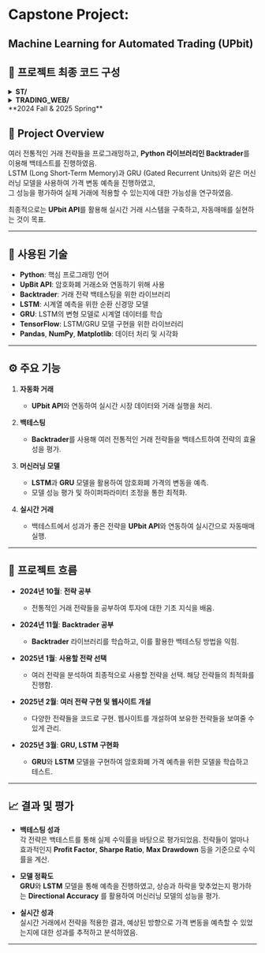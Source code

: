 # Capstone Project:

## Machine Learning for Automated Trading (UPbit)
## 📁 프로젝트 최종 코드 구성

<details>
<summary><strong>ST/</strong></summary>

ST/ ├── 핵심 모듈 │ ├── main.py # 메인 실행 파일 │ ├── strategy.py # 거래 전략 구현 │ ├── trade.py # 거래 실행 │ ├── tracker.py # 거래 추적 │ └── utils.py # 유틸리티 함수 │ ├── 설정 및 환경 │ ├── config.py # 설정 파일 │ ├── .env # 환경 변수 │ └── requirements.txt # 의존성 패키지 │ ├── 로깅 및 알림 │ ├── logger.py # 로깅 시스템 │ ├── notifier.py # 알림 시스템 │ ├── notify.py # 알림 유틸리티 │ └── logs/ # 로그 파일 저장 │ ├── 데이터 │ ├── dataset.csv # 기본 데이터셋 │ └── saved_data.csv # 저장된 거래 데이터 │ └── 문서 └── 설명서.txt # 프로젝트 설명

</details>

<details>
<summary><strong>TRADING_WEB/</strong></summary>
TRADING_WEB/ ├── app.py # 웹 애플리케이션 메인 파일 │ ├── static/ # 정적 파일 │ ├── CSS │ ├── JavaScript │ └── 이미지 등 │ ├── templates/ # HTML 템플릿 │ └── 웹 페이지 템플릿들 │ └── logs/ # 로그 파일 저장
</details>
**2024 Fall & 2025 Spring**

## 📌 Project Overview

   여러 전통적인 거래 전략들을 프로그래밍하고, **Python 라이브러리인 Backtrader**를 이용해 백테스트를 진행하였음.<br> 
   LSTM (Long Short-Term Memory)과 GRU (Gated Recurrent Units)와 같은 머신러닝 모델을 사용하여 가격 변동 예측을 진행하였고,<br>
   그 성능을 평가하여 실제 거래에 적용할 수 있는지에 대한 가능성을 연구하였음.

최종적으로는 **UPbit API**를 활용해 실시간 거래 시스템을 구축하고, 자동매매를 실현하는 것이 목표.

---

## 🔧 사용된 기술

- **Python**: 핵심 프로그래밍 언어
- **UpBit API**: 암호화폐 거래소와 연동하기 위해 사용
- **Backtrader**: 거래 전략 백테스팅을 위한 라이브러리
- **LSTM**: 시계열 예측을 위한 순환 신경망 모델
- **GRU**: LSTM의 변형 모델로 시계열 데이터를 학습
- **TensorFlow**: LSTM/GRU 모델 구현을 위한 라이브러리
- **Pandas**, **NumPy**, **Matplotlib**: 데이터 처리 및 시각화

---

## ⚙️ 주요 기능

1. **자동화 거래**  
   - **UPbit API**와 연동하여 실시간 시장 데이터와 거래 실행을 처리.

2. **백테스팅**  
   - **Backtrader**를 사용해 여러 전통적인 거래 전략들을 백테스트하여 전략의 효율성을 평가.

3. **머신러닝 모델**  
   - **LSTM**과 **GRU** 모델을 활용하여 암호화폐 가격의 변동을 예측.
   - 모델 성능 평가 및 하이퍼파라미터 조정을 통한 최적화.

4. **실시간 거래**  
   - 백테스트에서 성과가 좋은 전략을 **UPbit API**와 연동하여 실시간으로 자동매매 실행.

---

## 🚀 프로젝트 흐름

- **2024년 10월**: **전략 공부**  
  - 전통적인 거래 전략들을 공부하여 투자에 대한 기초 지식을 배움.

- **2024년 11월**: **Backtrader 공부**  
  - **Backtrader** 라이브러리를 학습하고, 이를 활용한 백테스팅 방법을 익힘.

- **2025년 1월**: **사용할 전략 선택**  
  - 여러 전략을 분석하여 최종적으로 사용할 전략을 선택. 해당 전략들의 최적화를 진행함.

- **2025년 2월**: **여러 전략 구현 및 웹사이트 개설**  
  - 다양한 전략들을 코드로 구현. 웹사이트를 개설하여 보유한 전략들을 보여줄 수 있게 관리.

- **2025년 3월**: **GRU, LSTM 구현화**  
  - **GRU**와 **LSTM** 모델을 구현하여 암호화폐 가격 예측을 위한 모델을 학습하고 테스트.

---

## 📈 결과 및 평가

- **백테스팅 성과**  
  각 전략은 백테스트를 통해 실제 수익률을 바탕으로 평가되었음.
  전략들이 얼마나 효과적인지 **Profit Factor**, **Sharpe Ratio**, **Max Drawdown** 등을 기준으로 수익률을 계산.

- **모델 정확도**  
  **GRU**와 **LSTM** 모델을 통해 예측을 진행하였고, 상승과 하락을 맞추었는지 평가하는 **Directional Accuracy** 를 활용하여 머신러닝 모델의 성능을 평가.
  
- **실시간 성과**  
  실시간 거래에서 전략을 적용한 결과, 예상된 방향으로 가격 변동을 예측할 수 있었는지에 대한 성과를 추적하고 분석하였음.

---

